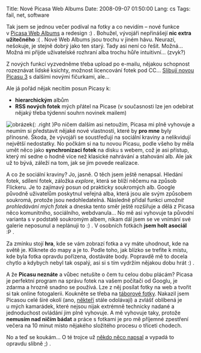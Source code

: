 Title: Nové Picasa Web Albums
Date: 2008-09-07 01:50:00
Lang: cs
Tags: fail, net, software

Tak jsem se jednou večer podíval na fotky a co nevidím – nové funkce v [Picasa Web Albums](http://picasaweb.google.cz/) a redesign :) . Bohužel, vývojáři nepřinášejí **nic extra užitečného** :( . Nové Web Albums jsou trochu v jiném hávu. Neurazí, nešokuje, je stejně dobrý jako ten starý. Tady asi není co řešit. Možná… Možná mi přijde uživatelské rozhraní alba trochu hůře intuitivní… (zvyk?)

Z nových funkcí vyzvedněme třeba upload po e-mailu, nějakou schopnost rozeznávat lidské ksichty, možnost licencování fotek pod
CC… [Slibují novou Picasu 3](http://picasa.google.cz/intl/en_us/web/whatsnew.html) s dalšími novými fičurkami, ale…

Ale já pořád nějak necítím posun Picasy k:

-   **hierarchickým** albům
-   **RSS nových fotek** mých přátel na Picase (v současnosti lze jen odebírat nějaký třeba týdenní souhrn novinek mailem)

![obrázek]({static}/images/69.jpg){: .right }Po ničem dalším asi netoužím, Picasa mi plně vyhovuje a neumím si představit nějaké nové vlastnosti, které by **pro mne** byly přínosné. Škoda, že vývojáři se soustřeďují na sociální kraviny a nelikvidují největší nedostatky. No počkám si na tu novou Picasu, podle všeho by měla umět něco jako **synchronizaci fotek** na disku s webem, což je asi přístup, který mi sedne o hodně více než klasické nahrávání a stahování alb. Ale jak už to bývá, záleží na tom, jak se jim povede realizace.

A co že sociální kraviny? Jo, jasně. O těch jsem ještě nenapsal. Hledání fotek, sdílení fotek, záložka *explore*, která se blíží něčemu na způsob Flickeru. Je to zajímavý posun od prakticky soukromých alb. Google původně uživatelům poskytnul veřejná alba, která jsou ale svým způsobem soukromá, protože jsou nedohledatelná. Následně přidal funkci *umožnit prohledávání mých fotek* a dneska tento směr ještě rozšiřuje a dělá z Picasa něco komunitního, sociálního, webdvanula… No mě asi vyhovuje ta původní varianta s v podstatě soukromým albem, nikam dál jsem se ve vnímání své galerie neposunul a neplánuji to :) . V osobních fotkách **jsem holt asociál** :P .

Za zmínku stojí **hra**, kde se vám zobrazí fotka a vy máte uhodnout, kde na světě je. Kliknete do mapy a je to. Podle toho, jak blízko se trefíte k místu, kde byla fotka opravdu pořízena, dostáváte body. Popravdě mě to docela chytlo a kdybych nebyl tak ospalý, asi si s tím vydržím nějakou dobu hrát :) .

A že **Picasu neznáte** a vůbec netušíte o čem tu celou dobu plácám? Picasa je perfektní program na správu fotek na vašem počítači od Googlu, je zdarma a hrozně snadno se používá. Lze z něj posílat fotky na web a tvořit si tak online fotogalerii. Koukněte se třeba na [táborové fotky](http://picasaweb.google.com/taborprekvapeni). Nakazil jsem Picasou celé širé okolí (ano, [někteří](http://www.javorkovi.cz) stále odolávají) a zvlášť oblíbená je u mých kamarádek, které nejsou nijak extrémně technicky nadané a jednoduchost ovládání jim plně vyhovuje. A mě vyhovuje taky, protože **nemusím nad ničím bádat** a práce s fotkami je pro mě příjemné zpestření večera na 10 minut místo nějakého složitého procesu o třiceti chodech.

No a teď se koukám… O té trojce už [někdo něco napsal](http://www.zive.cz/Clanky/Picasa-3-Beta-Googlu-se-zacatek-skolniho-roku-povedl/sc-3-a-143456/default.aspx) a vypadá to opravdu slibně ;) .
